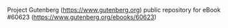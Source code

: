 Project Gutenberg (https://www.gutenberg.org) public repository for eBook #60623 (https://www.gutenberg.org/ebooks/60623)
